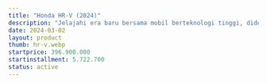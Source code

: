 ```yaml
---
title: "Honda HR-V (2024)"
description: "Jelajahi era baru bersama mobil berteknologi tinggi, didesain untuk memenuhi visi dan ambisi Anda."
date: 2024-03-02
layout: product
thumb: hr-v.webp
startprice: 396.900.000
startinstallment: 5.722.700
status: active
---
```


